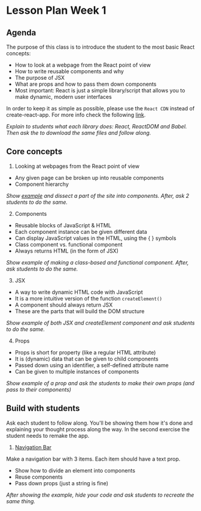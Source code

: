 # Lesson Plan Week 1

## Agenda

The purpose of this class is to introduce the student to the most basic React concepts:

- How to look at a webpage from the React point of view
- How to write reusable components and why
- The purpose of JSX
- What are props and how to pass them down components
- Most important: React is just a simple library/script that allows you to make dynamic, modern user interfaces

In order to keep it as simple as possible, please use the `React CDN` instead of create-react-app. For more info check the following [link](https://reactjs.org/docs/add-react-to-a-website.html#add-react-in-one-minute).

_Explain to students what each library does: React, ReactDOM and Babel. Then ask the to download the same files and follow along._

## Core concepts

1. Looking at webpages from the React point of view

- Any given page can be broken up into reusable components
- Component hierarchy

_Show [example](https://htmlstream.com/preview/unify-v2.6.2/unify-main/home/home-default.html) and dissect a part of the site into components. After, ask 2 students to do the same._

2. Components

- Reusable blocks of JavaScript & HTML
- Each component instance can be given different data
- Can display JavaScript values in the HTML, using the { } symbols
- Class component vs. functional component
- Always returns HTML (in the form of JSX)

_Show example of making a class-based and functional component. After, ask students to do the same._

3. JSX

- A way to write dynamic HTML code with JavaScript
- It is a more intuitive version of the function `createElement()`
- A component should always return JSX
- These are the parts that will build the DOM structure

_Show example of both JSX and createElement component and ask students to do the same._

4. Props

- Props is short for property (like a regular HTML attribute)
- It is (dynamic) data that can be given to child components
- Passed down using an identifier, a self-defined attribute name
- Can be given to multiple instances of components

_Show example of a prop and ask the students to make their own props (and pass to their components)_

## Build with students

Ask each student to follow along. You'll be showing them how it's done and explaining your thought process along the way. In the second exercise the student needs to remake the app.

1. [Navigation Bar](../../examples/navigationbar)

Make a navigation bar with 3 items. Each item should have a text prop.

- Show how to divide an element into components
- Reuse components
- Pass down props (just a string is fine)

_After showing the example, hide your code and ask students to recreate the same thing._
